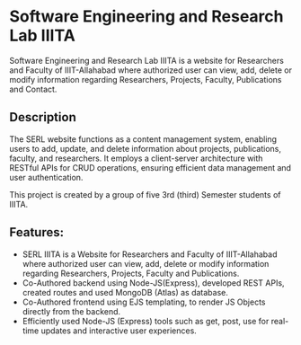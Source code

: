 # Software Engineering and Research Lab IIITA
Software Engineering and Research Lab IIITA is a website for Researchers and Faculty of IIIT-Allahabad where authorized user can view, add, delete or modify information regarding Researchers, Projects, Faculty, Publications and Contact.
## Description
The SERL website functions as a content management system, enabling users to add, update, and delete information about projects, publications, faculty, and researchers. It employs a client-server architecture with RESTful APIs for CRUD operations, ensuring efficient data management and user authentication.

This project is created by a group of five 3rd (third) Semester students of IIITA. 


## Features:
- SERL IIITA is a Website for Researchers and Faculty of IIIT-Allahabad where authorized user can view, add, delete or modify information regarding Researchers, Projects, Faculty and Publications.
- Co-Authored backend using Node-JS(Express), developed REST APIs, created routes and used MongoDB (Atlas) as database.
- Co-Authored frontend using EJS templating, to render JS Objects directly from the backend.
- Efficiently used Node-JS (Express) tools such as get, post, use for real-time updates and interactive user
experiences.

